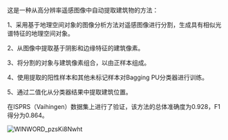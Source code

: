 这是一种从高分辨率遥感图像中自动提取建筑物的方法：

1、采用基于地理空间对象的图像分析方法对遥感图像进行分割，生成具有相似光谱特征的地理空间对象。

2、从图像中提取基于阴影和边缘特征的建筑像素。

3、将分割的对象与建筑像素组合，以由正样本组成。

4、使用提取的阳性样本和其他未标记样本对Bagging PU分类器进行训练。

5、通过二值化从分类器结果中提取建筑位置。


在ISPRS（Vaihingen）数据集上进行了验证，该方法的总体准确度为0.928，F1得分为0.864。

![WINWORD_pzsKi8Nwht](https://github.com/reagan11248/building_segment/assets/113978029/0d1b71a0-3885-421f-bd53-8c49d76d9f2f)
